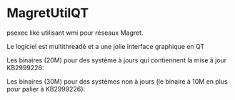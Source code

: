 # MagretUtilQT
psexec like utilisant wmi pour réseaux Magret.

Le logiciel est multithreadé et a une jolie interface graphique en QT

Les binaires (20M) pour des système à jours qui contiennent la mise à jour KB2999226:

Les binaires (30M) pour des systèmes non à jours (le binaire à 10M en plus pour palier à KB2999226):
